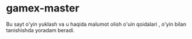 # gamex-master
Bu sayt o'yin yuklash va u haqida malumot olish o'uin qoidalari , o'yin bilan tanishishda yoradam beradi.
